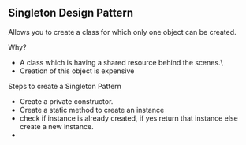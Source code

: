 ## Singleton Design Pattern

Allows you to create a class for which only one object can be created.

Why?
- A class which is having  a shared resource  behind the scenes.\
- Creation of this object is expensive

Steps to create a Singleton Pattern
- Create a private constructor.
- Create a static method to create an instance 
- check if instance is already created, if yes return that instance else create a new instance.
- 
